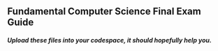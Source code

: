 ## Fundamental Computer Science Final Exam Guide

##### Upload these files into your codespace, it should hopefully help you.
